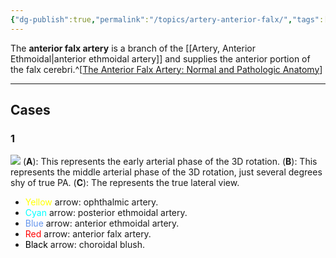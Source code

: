 ```yaml
---
{"dg-publish":true,"permalink":"/topics/artery-anterior-falx/","tags":["anatomy","artery"],"created":"2023-10-12T12:17:03.308-07:00","updated":"2024-01-10T12:02:19.555-08:00"}
---
```


The **anterior falx artery** is a branch of the [[Artery, Anterior Ethmoidal\|anterior ethmoidal artery]] and supplies the anterior portion of the falx cerebri.^[[The Anterior Falx Artery: Normal and Pathologic Anatomy](https://pubs.rsna.org/doi/epdf/10.1148/91.6.1089)]

---

## Cases
### 1

![](https://i.imgur.com/0KTsxo8.jpg)
(**A**): This represents the early arterial phase of the 3D rotation.
(**B**): This represents the middle arterial phase of the 3D rotation, just several degrees shy of true PA. 
(**C**): The represents the true lateral view.

- <span style="color:yellow">Yellow</span> arrow: ophthalmic artery.
- <span style="color:cyan">Cyan</span> arrow: posterior ethmoidal artery.
- <span style="color:cornflowerblue">Blue</span> arrow: anterior ethmoidal artery.
- <span style="color:red">Red</span> arrow: anterior falx artery.
- <span style="color:black">Black</span> arrow: choroidal blush.